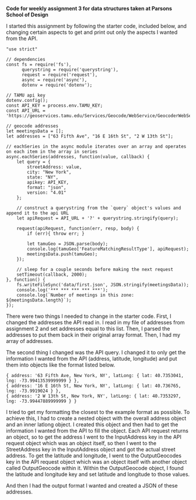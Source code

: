 **Code for weekly assignment 3 for data structures taken at Parsons School of Design**

I started this assignment by following the starter code, included below, and changing certain aspects to get and print out only the aspects I wanted from the API.

    "use strict"

    // dependencies
    const fs = require('fs'),
          querystring = require('querystring'),
          request = require('request'),
          async = require('async'),
          dotenv = require('dotenv');

    // TAMU api key
    dotenv.config();
    const API_KEY = process.env.TAMU_KEY;
    const API_URL = 'https://geoservices.tamu.edu/Services/Geocode/WebService/GeocoderWebServiceHttpNonParsed_V04_01.aspx'

    // geocode addresses
    let meetingsData = [];
    let addresses = ["63 Fifth Ave", "16 E 16th St", "2 W 13th St"];

    // eachSeries in the async module iterates over an array and operates on each item in the array in series
    async.eachSeries(addresses, function(value, callback) {
        let query = {
            streetAddress: value,
            city: "New York",
            state: "NY",
            apikey: API_KEY,
            format: "json",
            version: "4.01"
        };

        // construct a querystring from the `query` object's values and append it to the api URL
        let apiRequest = API_URL + '?' + querystring.stringify(query);

        request(apiRequest, function(err, resp, body) {
            if (err){ throw err; }

            let tamuGeo = JSON.parse(body);
            console.log(tamuGeo['FeatureMatchingResultType'], apiRequest);
            meetingsData.push(tamuGeo);
        });

        // sleep for a couple seconds before making the next request
        setTimeout(callback, 2000);
    }, function() {
        fs.writeFileSync('data/first.json', JSON.stringify(meetingsData));
        console.log('*** *** *** *** ***');
        console.log(`Number of meetings in this zone: ${meetingsData.length}`);
    });
  
There were two things I needed to change in the starter code. First, I changed the addresses the API read in. I read in my file of addresses from assignment 2 and set addresses equal to this list. Then, I parsed the addresses to put them back in their original array format. Then, I had my array of addresses.

The second thing I changed was the API query. I changed it to only get the information I wanted from the API (address, latitude, longitude) and put them into objects like the format listed below.

    { address: '63 Fifth Ave, New York, NY', latLong: { lat: 40.7353041, lng: -73.99413539999999 } },
    { address: '16 E 16th St, New York, NY', latLong: { lat: 40.736765, lng: -73.9919024 } },
    { address: '2 W 13th St, New York, NY', latLong: { lat: 40.7353297, lng: -73.99447889999999 } }
    
I tried to get my formatting the closest to the example format as possible. To achieve this, I had to create a nested object with the overall address object and an inner latlong object.
I created this object and then had to get the information I wanted from the API to fill the object. Each API request returns an object, so to get the address I went to the InputAddress key in the API request object which was an object itself, so then I went to the StreetAddress key in the InputAddress object and got the actual street address.
To get the latitude and longitude, I went to the OutputGeocodes key in the API request object which was an object itself with another object called OutputGeocode within it. Within the OutputGeocode object, I found the latitude and longitude key and set latitude and longitude to those values.

And then I had the output format I wanted and created a JSON of these addresses.
